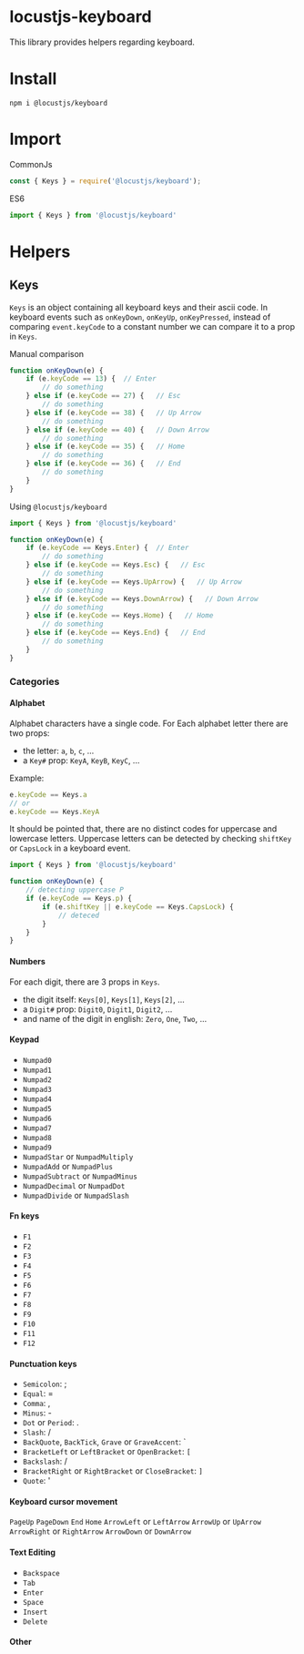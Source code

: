 # locustjs-keyboard
This library provides helpers regarding keyboard.

# Install
```
npm i @locustjs/keyboard
```

# Import

CommonJs
```javascript
const { Keys } = require('@locustjs/keyboard');
```

ES6
```javascript
import { Keys } from '@locustjs/keyboard'
```

# Helpers
## Keys
`Keys` is an object containing all keyboard keys and their ascii code. In keyboard events such as `onKeyDown`, `onKeyUp`, `onKeyPressed`, instead of comparing `event.keyCode` to a constant number we can compare it to a prop in `Keys`.

Manual comparison
```javascript
function onKeyDown(e) {
    if (e.keyCode == 13) {  // Enter
        // do something
    } else if (e.keyCode == 27) {   // Esc
        // do something
    } else if (e.keyCode == 38) {   // Up Arrow
        // do something
    } else if (e.keyCode == 40) {   // Down Arrow
        // do something
    } else if (e.keyCode == 35) {   // Home
        // do something
    } else if (e.keyCode == 36) {   // End
        // do something
    }
}
```

Using `@locustjs/keyboard`
```javascript
import { Keys } from '@locustjs/keyboard'

function onKeyDown(e) {
    if (e.keyCode == Keys.Enter) {  // Enter
        // do something
    } else if (e.keyCode == Keys.Esc) {   // Esc
        // do something
    } else if (e.keyCode == Keys.UpArrow) {   // Up Arrow
        // do something
    } else if (e.keyCode == Keys.DownArrow) {   // Down Arrow
        // do something
    } else if (e.keyCode == Keys.Home) {   // Home
        // do something
    } else if (e.keyCode == Keys.End) {   // End
        // do something
    }
}
```

### Categories
#### Alphabet
Alphabet characters have a single code. For Each alphabet letter there are two props:

- the letter: `a`, `b`, `c`, ...
- a `Key#` prop: `KeyA`, `KeyB`, `KeyC`, ...

Example:
```javascript
e.keyCode == Keys.a
// or
e.keyCode == Keys.KeyA
```

It should be pointed that, there are no distinct codes for uppercase and lowercase letters.
Uppercase letters can be detected by checking `shiftKey` or `CapsLock` in a keyboard event.

```javascript
import { Keys } from '@locustjs/keyboard'

function onKeyDown(e) {
    // detecting uppercase P
    if (e.keyCode == Keys.p) {
        if (e.shiftKey || e.keyCode == Keys.CapsLock) {
            // deteced
        }
    }
}
```

#### Numbers
For each digit, there are 3 props in `Keys`.

- the digit itself: `Keys[0]`, `Keys[1]`, `Keys[2]`, ...
- a `Digit#` prop: `Digit0`, `Digit1`, `Digit2`, ...
- and name of the digit in english: `Zero`, `One`, `Two`, ...

#### Keypad

- `Numpad0`
- `Numpad1`
- `Numpad2`
- `Numpad3`
- `Numpad4`
- `Numpad5`
- `Numpad6`
- `Numpad7`
- `Numpad8`
- `Numpad9`
- `NumpadStar` or `NumpadMultiply`
- `NumpadAdd` or `NumpadPlus`
- `NumpadSubtract` or `NumpadMinus`
- `NumpadDecimal` or `NumpadDot`
- `NumpadDivide` or `NumpadSlash`

#### Fn keys
- `F1`
- `F2`
- `F3`
- `F4`
- `F5`
- `F6`
- `F7`
- `F8`
- `F9`
- `F10`
- `F11`
- `F12`

#### Punctuation keys
- `Semicolon`: ;
- `Equal`: =
- `Comma`: ,
- `Minus`: -
- `Dot` or `Period`: .
- `Slash`: /
- `BackQuote`, `BackTick`, `Grave` or `GraveAccent`: `
- `BracketLeft` or `LeftBracket` or `OpenBracket`: `[`
- `Backslash`: /
- `BracketRight` or `RightBracket` or `CloseBracket`: `]`
- `Quote`: '

#### Keyboard cursor movement
`PageUp`
`PageDown`
`End`
`Home`
`ArrowLeft` or `LeftArrow`
`ArrowUp` or `UpArrow`
`ArrowRight` or `RightArrow`
`ArrowDown` or `DownArrow`

#### Text Editing
- `Backspace`
- `Tab`
- `Enter`
- `Space`
- `Insert`
- `Delete`

#### Other
